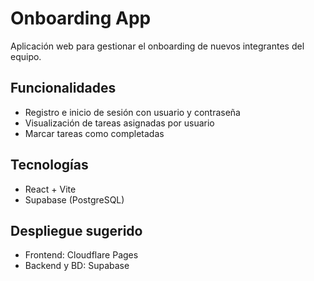 
# Onboarding App

Aplicación web para gestionar el onboarding de nuevos integrantes del equipo.

## Funcionalidades
- Registro e inicio de sesión con usuario y contraseña
- Visualización de tareas asignadas por usuario
- Marcar tareas como completadas

## Tecnologías
- React + Vite
- Supabase (PostgreSQL)

## Despliegue sugerido
- Frontend: Cloudflare Pages
- Backend y BD: Supabase
